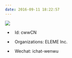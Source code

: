 ```yaml
---
date: 2016-09-11 18:22:57 
---
```


<img src="http://hbfile.b0.upaiyun.com/img/home/banner/831ddeb7a10db97ef41fa64f694d3def0d4bb34012cedb">

*   <span class="fa fa-user"></span>&nbsp; Id: cwwCN

*   <span class="fa fa-users"></span>&nbsp; Organizations:  ELEME Inc.
<!--[![ELEME Inc.](../images/logo.png)](https://github.com/eleme)
-->

*   <span class="fa fa-wechat"></span>&nbsp; Wechat: ichat-wenwu